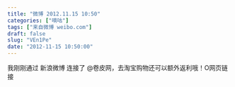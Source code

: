 ```yaml
---
title: "微博 2012.11.15 10:50"
categories: ["嘀咕"]
tags: ["来自微博 weibo.com"]
draft: false
slug: "VEn1Pe"
date: "2012-11-15 10:50:00"
---
```


<p>我刚刚通过 新浪微博 连接了 @卷皮网，去淘宝购物还可以额外返利哦！O网页链接 ​​​​</p>
